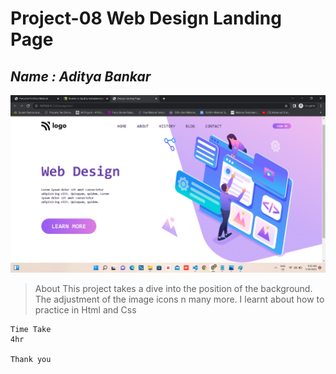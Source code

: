 # **Project-08 Web Design Landing Page**

## _Name : Aditya Bankar_

![](./screenshot8.png)

> About 
   This project takes a dive into the position of the background. The adjustment of the image icons n many more.
    I learnt about how to practice in Html and Css

    Time Take 
    4hr

    Thank you